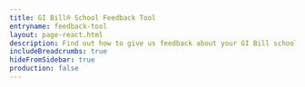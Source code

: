 ```yaml
---
title: GI Bill® School Feedback Tool
entryname: feedback-tool
layout: page-react.html
description: Find out how to give us feedback about your GI Bill school. 
includeBreadcrumbs: true
hideFromSidebar: true
production: false
---
```

